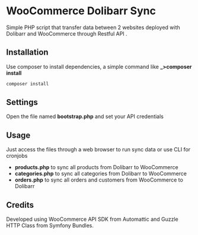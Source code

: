 # WooCommerce Dolibarr Sync

Simple PHP script that transfer data between 2 websites deployed with Dolibarr and WooCommerce through Restful API .


## Installation

Use composer to install dependencies, a simple command like **_>composer install**
```sh
composer install
```

## Settings

Open the file named **bootstrap.php** and set your API credentials

## Usage

Just access the files through a web browser to run sync data or use CLI for cronjobs
- **products.php** to sync all products from Dolibarr to WooCommerce
- **categories.php** to sync all categories from Dolibarr to WooCommerce
- **orders.php** to sync all orders and customers from WooCommerce to Dolibarr

## Credits

Developed using WooCommerce API SDK from Automattic and Guzzle HTTP Class from Symfony Bundles.